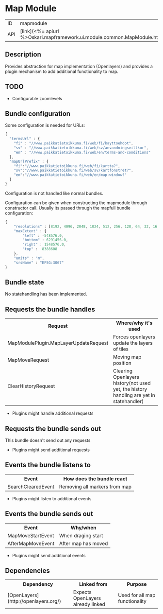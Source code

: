 # Map Module

<table class="table">
  <tr>
    <td>ID</td><td>mapmodule</td>
  </tr>
  <tr>
    <td>API</td><td>[link](<%= apiurl %>Oskari.mapframework.ui.module.common.MapModule.html)</td>
  </tr>
</table>

## Description

Provides abstraction for map implementation (Openlayers) and provides a plugin mechanism to add additional functionality to map.

## TODO

- Configurable zoomlevels

## Bundle configuration

Some configuration is needed for URLs:
```javascript
{
  "termsUrl" : {
    "fi" : "//www.paikkatietoikkuna.fi/web/fi/kayttoehdot",
    "sv" : "//www.paikkatietoikkuna.fi/web/sv/anvandningsvillkor",
    "en" : "//www.paikkatietoikkuna.fi/web/en/terms-and-conditions"
  },
  "mapUrlPrefix" : {
    "fi":"//www.paikkatietoikkuna.fi/web/fi/kartta?",
    "sv":"//www.paikkatietoikkuna.fi/web/sv/kartfonstret?",
    "en":"//www.paikkatietoikkuna.fi/web/en/map-window?"
  }
}
```

Configuration is not handled like normal bundles. 

Configuration can be given when constructing the mapmodule through constructor call. Usually its passed through the mapfull bundle configuration:

```javascript
{
    "resolutions" : [8192, 4096, 2048, 1024, 512, 256, 128, 64, 32, 16, 8, 4, 2, 1, 0.5, 0.25],
    "maxExtent" : {
        "left" : -548576.0,
        "bottom" : 6291456.0,
        "right" : 1548576.0,
        "top" :  8388608
    },
    "units" : "m",
    "srsName" : "EPSG:3067"
}
```

## Bundle state

No statehandling has been implemented.

## Requests the bundle handles

<table class="table">
  <tr>
    <th> Request </th><th> Where/why it's used</th>
  </tr>
  <tr>
    <td> MapModulePlugin.MapLayerUpdateRequest </td><td> Forces openlayers update the layers of tiles</td>
  </tr>
  <tr>
    <td> MapMoveRequest </td><td> Moving map position</td>
  </tr>
  <tr>
    <td> ClearHistoryRequest </td><td> Clearing Openlayers history(not used yet, the history handling are yet in statehandler)</td>
  </tr>
</table>

* Plugins might handle additional requests

## Requests the bundle sends out

This bundle doesn't send out any requests

* Plugins might send additional requests

## Events the bundle listens to

<table class="table">
  <tr>
    <th> Event </th><th> How does the bundle react</th>
  </tr>
  <tr>
    <td> SearchClearedEvent</td><td> Removing all markers from map</td>
  </tr>
</table>

* Plugins might listen to additional events

## Events the bundle sends out

<table class="table">
  <tr>
    <th> Event </th><th>Why/when</th>
  </tr>
  <tr>
    <td> MapMoveStartEvent </td><td> When draging start</td>
  </tr>
  <tr>
    <td> AfterMapMoveEvent</td><td> After map has moved</td>
  </tr>
</table>

* Plugins might send additional events

## Dependencies

<table class="table">
  <tr>
    <th> Dependency </th><th> Linked from </th><th> Purpose </th>
  </tr>
  <tr>
    <td> [OpenLayers](http://openlayers.org/) </td>
    <td> Expects OpenLayers already linked </td>
    <td> Used for all map functionality</td>
  </tr>
</table>
